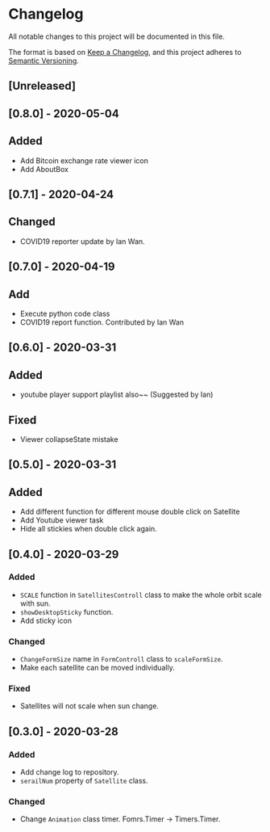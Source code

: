# Changelog
All notable changes to this project will be documented in this file.

The format is based on [Keep a Changelog](https://keepachangelog.com/en/1.0.0/),
and this project adheres to [Semantic Versioning](https://semver.org/spec/v2.0.0.html).

## [Unreleased]

## [0.8.0] - 2020-05-04
## Added
- Add Bitcoin exchange rate viewer icon
- Add AboutBox

## [0.7.1] - 2020-04-24
## Changed
- COVID19 reporter update by Ian Wan.

## [0.7.0] - 2020-04-19
## Add
- Execute python code class
- COVID19 report function. Contributed by Ian Wan

## [0.6.0] - 2020-03-31
## Added
- youtube player support playlist also~~ (Suggested by Ian)

## Fixed
- Viewer collapseState mistake

## [0.5.0] - 2020-03-31
## Added
- Add different function for different mouse double click on Satellite
- Add Youtube viewer task
- Hide all stickies when double click again.

## [0.4.0] - 2020-03-29
### Added
- ```SCALE``` function in ```SatellitesControll``` class to make the whole orbit scale with sun.
- ```showDesktopSticky``` function.
- Add sticky icon

### Changed
- ```ChangeFormSize``` name in ```FormControll``` class to ```scaleFormSize```.
- Make each satellite can be moved individually.

### Fixed
- Satellites will not scale when sun change.


## [0.3.0] - 2020-03-28
### Added
- Add change log to repository.
- ```serailNum``` property of ```Satellite``` class.

### Changed
- Change ```Animation``` class timer. Fomrs.Timer -> Timers.Timer.